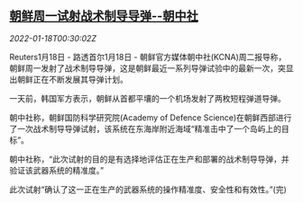 <!--1642467663000-->
[朝鲜周一试射战术制导导弹--朝中社](https://cn.reuters.com/article/north-korea-tactical-missile-testing-011-idCNKBS2JS01E)
------

<div><i>2022-01-18T00:30:02Z</i></div><p>Reuters1月18日 - 路透首尔1月18日 - 朝鲜官方媒体朝中社(KCNA)周二报导称，朝鲜周一发射了战术制导导弹，这是朝鲜最近一系列导弹试验中的最新一次，突显出朝鲜正在不断发展其导弹计划。</p><p>一天前，韩国军方表示，朝鲜从首都平壤的一个机场发射了两枚短程弹道导弹。</p><p>朝中社称，朝鲜国防科学研究院(Academy of Defence Science)在朝鲜西部进行了一次战术制导导弹试射，该系统在东海岸附近海域“精准击中了一个岛屿上的目标”。</p><p>朝中社称，“此次试射的目的是有选择地评估正在生产和部署的战术制导导弹，并验证该武器系统的精准度。”</p><p>此次试射“确认了这一正在生产的武器系统的操作精准度、安全性和有效性。”(完)</p>
